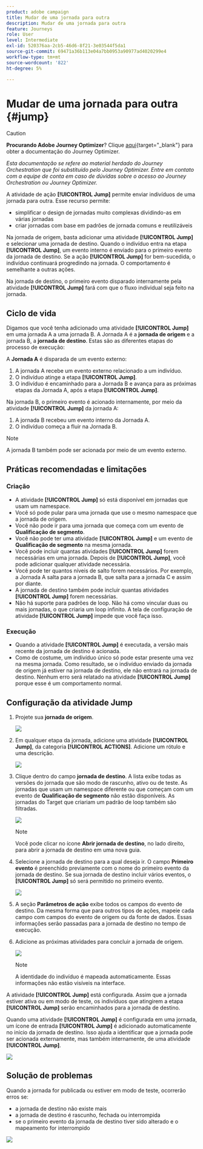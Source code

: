 ```yaml
---
product: adobe campaign
title: Mudar de uma jornada para outra
description: Mudar de uma jornada para outra
feature: Journeys
role: User
level: Intermediate
exl-id: 520376aa-2cb5-46d6-8f21-3e03544f5da1
source-git-commit: 69471a36b113e04a7bb0953a90977ad4020299e4
workflow-type: tm+mt
source-wordcount: '822'
ht-degree: 5%

---
```


# Mudar de uma jornada para outra {#jump}


>[!CAUTION]
>
>**Procurando Adobe Journey Optimizer**? Clique [aqui](https://experienceleague.adobe.com/pt-br/docs/journey-optimizer/using/ajo-home){target="_blank"} para obter a documentação do Journey Optimizer.
>
>
>_Esta documentação se refere ao material herdado do Journey Orchestration que foi substituído pelo Journey Optimizer. Entre em contato com a equipe de conta em caso de dúvidas sobre o acesso ao Journey Orchestration ou Journey Optimizer._



A atividade de ação **[!UICONTROL Jump]** permite enviar indivíduos de uma jornada para outra. Esse recurso permite:

* simplificar o design de jornadas muito complexas dividindo-as em várias jornadas
* criar jornadas com base em padrões de jornada comuns e reutilizáveis

Na jornada de origem, basta adicionar uma atividade **[!UICONTROL Jump]** e selecionar uma jornada de destino. Quando o indivíduo entra na etapa **[!UICONTROL Jump]**, um evento interno é enviado para o primeiro evento da jornada de destino. Se a ação **[!UICONTROL Jump]** for bem-sucedida, o indivíduo continuará progredindo na jornada. O comportamento é semelhante a outras ações.

Na jornada de destino, o primeiro evento disparado internamente pela atividade **[!UICONTROL Jump]** fará com que o fluxo individual seja feito na jornada.

## Ciclo de vida

Digamos que você tenha adicionado uma atividade **[!UICONTROL Jump]** em uma jornada A a uma jornada B. A Jornada A é a **jornada de origem** e a jornada B, a **jornada de destino**.
Estas são as diferentes etapas do processo de execução:

A **Jornada A** é disparada de um evento externo:

1. A jornada A recebe um evento externo relacionado a um indivíduo.
1. O indivíduo atinge a etapa **[!UICONTROL Jump]**.
1. O indivíduo é encaminhado para a Jornada B e avança para as próximas etapas da Jornada A, após a etapa **[!UICONTROL Jump]**.

Na jornada B, o primeiro evento é acionado internamente, por meio da atividade **[!UICONTROL Jump]** da jornada A:

1. A jornada B recebeu um evento interno da Jornada A.
1. O indivíduo começa a fluir na Jornada B.

>[!NOTE]
>
>A jornada B também pode ser acionada por meio de um evento externo.

## Práticas recomendadas e limitações

### Criação

* A atividade **[!UICONTROL Jump]** só está disponível em jornadas que usam um namespace.
* Você só pode pular para uma jornada que use o mesmo namespace que a jornada de origem.
* Você não pode ir para uma jornada que começa com um evento de **Qualificação de segmento**.
* Você não pode ter uma atividade **[!UICONTROL Jump]** e um evento de **Qualificação de segmento** na mesma jornada.
* Você pode incluir quantas atividades **[!UICONTROL Jump]** forem necessárias em uma jornada. Depois de **[!UICONTROL Jump]**, você pode adicionar qualquer atividade necessária.
* Você pode ter quantos níveis de salto forem necessários. Por exemplo, a Jornada A salta para a jornada B, que salta para a jornada C e assim por diante.
* A jornada de destino também pode incluir quantas atividades **[!UICONTROL Jump]** forem necessárias.
* Não há suporte para padrões de loop. Não há como vincular duas ou mais jornadas, o que criaria um loop infinito. A tela de configuração de atividade **[!UICONTROL Jump]** impede que você faça isso.

### Execução

* Quando a atividade **[!UICONTROL Jump]** é executada, a versão mais recente da jornada de destino é acionada.
* Como de costume, um indivíduo único só pode estar presente uma vez na mesma jornada. Como resultado, se o indivíduo enviado da jornada de origem já estiver na jornada de destino, ele não entrará na jornada de destino. Nenhum erro será relatado na atividade **[!UICONTROL Jump]** porque esse é um comportamento normal.

## Configuração da atividade Jump

1. Projete sua **jornada de origem**.

   ![](../assets/jump1.png)

1. Em qualquer etapa da jornada, adicione uma atividade **[!UICONTROL Jump]**, da categoria **[!UICONTROL ACTIONS]**. Adicione um rótulo e uma descrição.

   ![](../assets/jump2.png)

1. Clique dentro do campo **jornada de destino**.
A lista exibe todas as versões do jornada que são modo de rascunho, ativo ou de teste. As jornadas que usam um namespace diferente ou que começam com um evento de **Qualificação de segmento** não estão disponíveis. As jornadas do Target que criariam um padrão de loop também são filtradas.

   ![](../assets/jump3.png)

   >[!NOTE]
   >
   >Você pode clicar no ícone **Abrir jornada de destino**, no lado direito, para abrir a jornada de destino em uma nova guia.

1. Selecione a jornada de destino para a qual deseja ir.
O campo **Primeiro evento** é preenchido previamente com o nome do primeiro evento da jornada de destino. Se sua jornada de destino incluir vários eventos, o **[!UICONTROL Jump]** só será permitido no primeiro evento.

   ![](../assets/jump4.png)

1. A seção **Parâmetros de ação** exibe todos os campos do evento de destino. Da mesma forma que para outros tipos de ações, mapeie cada campo com campos do evento de origem ou da fonte de dados. Essas informações serão passadas para a jornada de destino no tempo de execução.
1. Adicione as próximas atividades para concluir a jornada de origem.

   ![](../assets/jump5.png)


   >[!NOTE]
   >
   >A identidade do indivíduo é mapeada automaticamente. Essas informações não estão visíveis na interface.

A atividade **[!UICONTROL Jump]** está configurada. Assim que a jornada estiver ativa ou em modo de teste, os indivíduos que atingirem a etapa **[!UICONTROL Jump]** serão encaminhados para a jornada de destino.

Quando uma atividade **[!UICONTROL Jump]** é configurada em uma jornada, um ícone de entrada **[!UICONTROL Jump]** é adicionado automaticamente no início da jornada de destino. Isso ajuda a identificar que a jornada pode ser acionada externamente, mas também internamente, de uma atividade **[!UICONTROL Jump]**.

![](../assets/jump7.png)

## Solução de problemas

Quando a jornada for publicada ou estiver em modo de teste, ocorrerão erros se:
* a jornada de destino não existe mais
* a jornada de destino é rascunho, fechada ou interrompida
* se o primeiro evento da jornada de destino tiver sido alterado e o mapeamento for interrompido

![](../assets/jump6.png)
